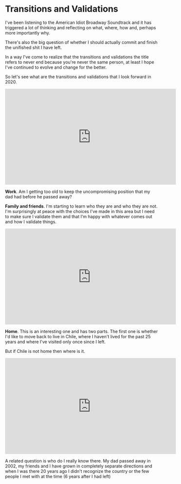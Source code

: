 # Transitions and Validations

I've been listening to the American Idiot Broadway Soundtrack and it has triggered a lot of thinking and reflecting on what, where, how and, perhaps more importantly why.

There's also the big question of whether I should actually commit and finish the unifished shit I have left.

In a way I've come to realize that the transitions and validations the title refers to never end because you're never the same person, at least I hope I've continued to evolve and change for the better.

So let's see what are the transitions and validations that I look forward in 2020.

<div class="video">
  <iframe width="560" height="315" src="https://www.youtube.com/embed/tAsQD-DLQ2o" frameborder="0" allow="accelerometer; autoplay; encrypted-media; gyroscope; picture-in-picture" allowfullscreen></iframe>
</div>

**Work**. Am I getting too old to keep the uncompromising position that my dad had before he passed away?

**Family and friends**. I'm starting to learn who they are and who they are not. I'm surprisingly at peace with the choices I've made in this area but I need to make sure I validate them and that I'm happy with whatever comes out and how I validate things.

<div class="video">
<iframe width="560" height="315" src="https://www.youtube.com/embed/HBwzesHkosM" frameborder="0" allow="accelerometer; autoplay; encrypted-media; gyroscope; picture-in-picture" allowfullscreen></iframe>
</div>

**Home**. This is an interesting one and has two parts. The first one is whether I'd like to move back to live in Chile, where I haven't lived for the past 25 years and where I've visited only once since I left.

But if Chile is not home then where is it.

<div class="video">
<iframe width="560" height="315" src="https://www.youtube.com/embed/_nNZkebqY8o" frameborder="0" allow="accelerometer; autoplay; encrypted-media; gyroscope; picture-in-picture" allowfullscreen></iframe>
</div>

A related question is who do I really know there. My dad passed away in 2002, my friends and I have grown in completely separate directions and when I was there 20 years ago I didn't recognize the country or the few people I met with at the time (6 years after I had left)

